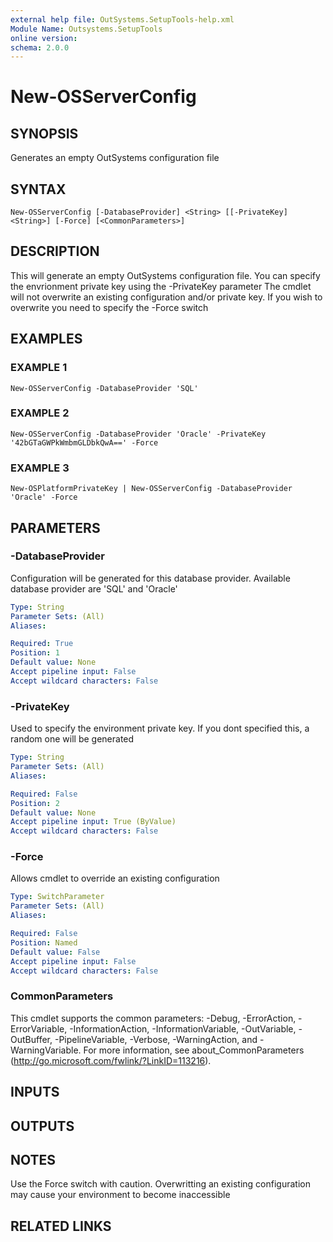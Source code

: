 ```yaml
---
external help file: OutSystems.SetupTools-help.xml
Module Name: Outsystems.SetupTools
online version:
schema: 2.0.0
---
```


# New-OSServerConfig

## SYNOPSIS
Generates an empty OutSystems configuration file

## SYNTAX

```
New-OSServerConfig [-DatabaseProvider] <String> [[-PrivateKey] <String>] [-Force] [<CommonParameters>]
```

## DESCRIPTION
This will generate an empty OutSystems configuration file.
You can specify the envrionment private key using the -PrivateKey parameter
The cmdlet will not overwrite an existing configuration and/or private key.
If you wish to overwrite you need to specify the -Force switch

## EXAMPLES

### EXAMPLE 1
```
New-OSServerConfig -DatabaseProvider 'SQL'
```

### EXAMPLE 2
```
New-OSServerConfig -DatabaseProvider 'Oracle' -PrivateKey '42bGTaGWPkWmbmGLDbkQwA==' -Force
```

### EXAMPLE 3
```
New-OSPlatformPrivateKey | New-OSServerConfig -DatabaseProvider 'Oracle' -Force
```

## PARAMETERS

### -DatabaseProvider
Configuration will be generated for this database provider.
Available database provider are 'SQL' and 'Oracle'

```yaml
Type: String
Parameter Sets: (All)
Aliases:

Required: True
Position: 1
Default value: None
Accept pipeline input: False
Accept wildcard characters: False
```

### -PrivateKey
Used to specify the environment private key.
If you dont specified this, a random one will be generated

```yaml
Type: String
Parameter Sets: (All)
Aliases:

Required: False
Position: 2
Default value: None
Accept pipeline input: True (ByValue)
Accept wildcard characters: False
```

### -Force
Allows cmdlet to override an existing configuration

```yaml
Type: SwitchParameter
Parameter Sets: (All)
Aliases:

Required: False
Position: Named
Default value: False
Accept pipeline input: False
Accept wildcard characters: False
```

### CommonParameters
This cmdlet supports the common parameters: -Debug, -ErrorAction, -ErrorVariable, -InformationAction, -InformationVariable, -OutVariable, -OutBuffer, -PipelineVariable, -Verbose, -WarningAction, and -WarningVariable.
For more information, see about_CommonParameters (http://go.microsoft.com/fwlink/?LinkID=113216).

## INPUTS

## OUTPUTS

## NOTES
Use the Force switch with caution.
Overwritting an existing configuration may cause your environment to become inaccessible

## RELATED LINKS
